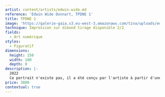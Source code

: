 ```yaml
---
artist: content/artists/edwin-wide.md
reference: 'Edwin Wide Donnart, TPDNE 1'
title: TPDNE 1
image: 'https://galerie-gaia.s3.eu-west-3.amazonaws.com/tina/uploads/edwin-wide-donnart/galerie-gaia-edwin wide-TPDNE1 100x150 cm.jpg'
technique: Impression sur dibond tirage disponible 2/2
fields:
  - Art numérique
styles:
  - Figuratif
dimensions:
  height: 150
  width: 100
  depth: 0
description: |-
  2022  
  Ce portrait n'existe pas, il a été conçu par l'artiste à partir d'une banque d'image d'une centaine de portraits. Un visage imaginaire comme un peintre s'inspirant d'un modèle qui lui échappe!
price: 3000
contextual: true
---
```


